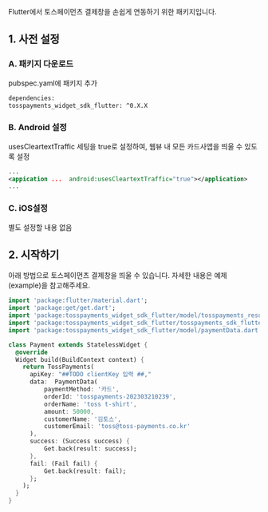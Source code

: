 Flutter에서 토스페이먼츠 결제창을 손쉽게 연동하기 위한 패키지입니다.

## 1. 사전 설정

### A. 패키지 다운로드
pubspec.yaml에 패키지 추가
```xml
dependencies:
tosspayments_widget_sdk_flutter: ^0.X.X
```

### B. Android 설정
usesCleartextTraffic 세팅을 true로 설정하여, 웹뷰 내 모든 카드사앱을 띄울 수 있도록 설정
```xml
...
<appication ...  android:usesCleartextTraffic="true"></application>
...
```


### C. iOS설정
별도 설정할 내용 없음


## 2. 시작하기
아래 방법으로 토스페이먼츠 결제창을 띄울 수 있습니다. 자세한 내용은 예제(example)을 참고해주세요.

```dart
import 'package:flutter/material.dart';
import 'package:get/get.dart';
import 'package:tosspayments_widget_sdk_flutter/model/tosspayments_result.dart';
import 'package:tosspayments_widget_sdk_flutter/tosspayments_sdk_flutter.dart';
import 'package:tosspayments_widget_sdk_flutter/model/paymentData.dart';

class Payment extends StatelessWidget {
  @override
  Widget build(BuildContext context) {
    return TossPayments(
      apiKey: "##TODO clientKey 입력 ##,"
      data:  PaymentData(
          paymentMethod: '카드',
          orderId: 'tosspayments-202303210239',
          orderName: 'toss t-shirt',
          amount: 50000,
          customerName: '김토스',
          customerEmail: 'toss@toss-payments.co.kr'
      ),
      success: (Success success) {
          Get.back(result: success);
      },
      fail: (Fail fail) {
          Get.back(result: fail);
      };
    );
  }
}

```
